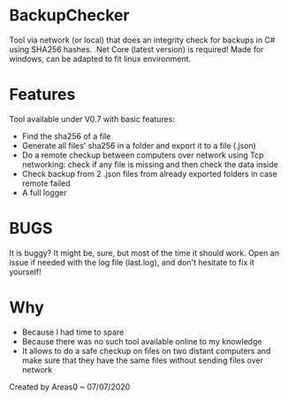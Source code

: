 # BackupChecker
Tool via network (or local) that does an integrity check for backups in C# using SHA256 hashes. 
.Net Core (latest version) is required! Made for windows, can be adapted to fit linux environment.
# Features
Tool available under V0.7 with basic features:
- Find the sha256 of a file
- Generate all files' sha256 in a folder and export it to a file (.json)
- Do a remote checkup between computers over network using Tcp networking: check if any file is missing and then check the data inside
- Check backup from 2 .json files from already exported folders in case remote failed
- A full logger
# BUGS
It is buggy? It might be, sure, but most of the time it should work. Open an issue if needed with the log file (last.log), and don't hesitate to fix it yourself!

# Why
- Because I had time to spare
- Because there was no such tool available online to my knowledge
- It allows to do a safe checkup on files on two distant computers and make sure that they have the same files without sending files over network

Created by Areas0 ~ 07/07/2020
